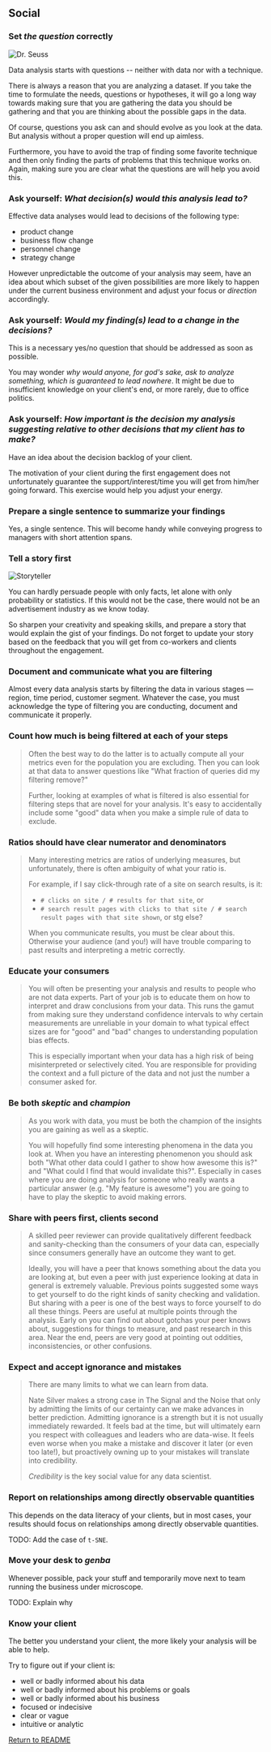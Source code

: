 ## Social

### Set _the question_ correctly
![Dr. Seuss](images/dr-seuss.jpg)

Data analysis starts with questions -- neither with data nor with a technique.

There is always a reason that you are analyzing a dataset. If you take the time to formulate the needs, questions or hypotheses, it will go a long way towards making sure that you are gathering the data you should be gathering and that you are thinking about the possible gaps in the data.

Of course, questions you ask can and should evolve as you look at the data. But analysis without a proper question will end up aimless.

Furthermore, you have to avoid the trap of finding some favorite technique and then only finding the parts of problems that this technique works on. Again, making sure you are clear what the questions are will help you avoid this.

### Ask yourself: _What decision(s) would this analysis lead to?_
Effective data analyses would lead to decisions of the following type:
* product change
* business flow change
* personnel change
* strategy change

However unpredictable the outcome of your analysis may seem, have an idea about which subset of the given possibilities are more likely to happen under the current business environment and adjust your focus or _direction_ accordingly.

### Ask yourself: _Would my finding(s) lead to a change in the decisions?_
This is a necessary yes/no question that should be addressed as soon as possible.

You may wonder _why would anyone, for god's sake, ask to analyze something, which is guaranteed to lead nowhere_. It might be due to insufficient knowledge on your client's end, or more rarely, due to office politics.

### Ask yourself: _How important is the decision my analysis suggesting relative to other decisions that my client has to make?_
Have an idea about the decision backlog of your client.

The motivation of your client during the first engagement does not unfortunately guarantee the support/interest/time you will get from him/her going forward. This exercise would help you adjust your energy.

### Prepare a single sentence to summarize your findings
Yes, a single sentence. This will become handy while conveying progress to managers with short attention spans.

### Tell a story first
![Storyteller](images/John_William_Waterhouse_-_The_Decameron.jpg)

You can hardly persuade people with only facts, let alone with only probability or statistics. If this would not be the case, there would not be an advertisement industry as we know today.

So sharpen your creativity and speaking skills, and prepare a story that would explain the gist of your findings. Do not forget to update your story based on the feedback that you will get from co-workers and clients throughout the engagement.

### Document and communicate what you are filtering
Almost every data analysis starts by filtering the data in various stages ― region, time period, customer segment. Whatever the case, you must acknowledge the type of filtering you are conducting, document and communicate it properly.

### Count how much is being filtered at each of your steps
> Often the best way to do the latter is to actually compute all your metrics even for the population you are excluding. Then you can look at that data to answer questions like "What fraction of queries did my filtering remove?"
>
> Further, looking at examples of what is filtered is also essential for filtering steps that are novel for your analysis. It's easy to accidentally include some "good" data when you make a simple rule of data to exclude.

### Ratios should have clear numerator and denominators
> Many interesting metrics are ratios of underlying measures, but unfortunately, there is often ambiguity of what your ratio is.
>
> For example, if I say click-through rate of a site on search results, is it:
> * `# clicks on site / # results for that site`, or
> * `# search result pages with clicks to that site / # search result pages with that site shown`, or stg else?
>
> When you communicate results, you must be clear about this. Otherwise your audience (and you!) will have trouble comparing to past results and interpreting a metric correctly.

### Educate your consumers
> You will often be presenting your analysis and results to people who are not data experts. Part of your job is to educate them on how to interpret and draw conclusions from your data. This runs the gamut from making sure they understand confidence intervals to why certain measurements are unreliable in your domain to what typical effect sizes are for "good" and "bad" changes to understanding population bias effects.
>
> This is especially important when your data has a high risk of being misinterpreted or selectively cited. You are responsible for providing the context and a full picture of the data and not just the number a consumer asked for.

### Be both *skeptic* and *champion*
> As you work with data, you must be both the champion of the insights you are gaining as well as a skeptic.
>
> You will hopefully find some interesting phenomena in the data you look at. When you have an interesting phenomenon you should ask both "What other data could I gather to show how awesome this is?" and "What could I find that would invalidate this?". Especially in cases where you are doing analysis for someone who really wants a particular answer (e.g. "My feature is awesome") you are going to have to play the skeptic to avoid making errors.

### Share with peers first, clients second
> A skilled peer reviewer can provide qualitatively different feedback and sanity-checking than the consumers of your data can, especially since consumers generally have an outcome they want to get.
>
> Ideally, you will have a peer that knows something about the data you are looking at, but even a peer with just experience looking at data in general is extremely valuable. Previous points suggested some ways to get yourself to do the right kinds of sanity checking and validation. But sharing with a peer is one of the best ways to force yourself to do all these things. Peers are useful at multiple points through the analysis. Early on you can find out about gotchas your peer knows about, suggestions for things to measure, and past research in this area. Near the end, peers are very good at pointing out oddities, inconsistencies, or other confusions.

### Expect and accept ignorance and mistakes
> There are many limits to what we can learn from data.
>
> Nate Silver makes a strong case in The Signal and the Noise that only by admitting the limits of our certainty can we make advances in better prediction. Admitting ignorance is a strength but it is not usually immediately rewarded. It feels bad at the time, but will ultimately earn you respect with colleagues and leaders who are data-wise. It feels even worse when you make a mistake and discover it later (or even too late!), but proactively owning up to your mistakes will translate into credibility.
>
> _Credibility_ is the key social value for any data scientist.

### Report on relationships among directly observable quantities
This depends on the data literacy of your clients, but in most cases, your results should focus on relationships among directly observable quantities.

TODO: Add the case of `t-SNE`.

### Move your desk to *genba*
Whenever possible, pack your stuff and temporarily move next to team running the business under microscope.

TODO: Explain why

### Know your client
The better you understand your client, the more likely your analysis will be able to help.

Try to figure out if your client is:
* well or badly informed about his data
* well or badly informed about his problems or goals
* well or badly informed about his business
* focused or indecisive
* clear or vague
* intuitive or analytic

[Return to README](https://github.com/srctaha/recipes-for-data-analysis/blob/master/README.md)
